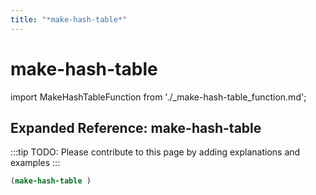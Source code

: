 ```yaml
---
title: "*make-hash-table*"
---
```


# make-hash-table

import MakeHashTableFunction from './_make-hash-table_function.md';

<MakeHashTableFunction />

## Expanded Reference: make-hash-table

:::tip
TODO: Please contribute to this page by adding explanations and examples
:::

```lisp
(make-hash-table )
```
